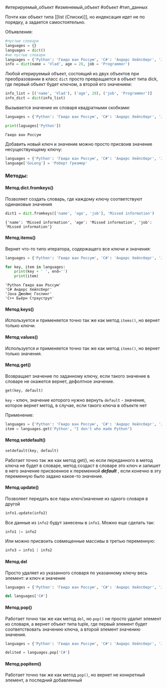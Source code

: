 #итерируемый_объект #изменемый_объект #объект #тип_данных

Почти как объект типа [[list (Списки)]], но индексация идет не по порядку, а задается самостоятельно.

Объявления:
```python
#пустые словари
languages = {}
languages = dict()
#не пустые словари
languages = {'Python': 'Гвидо ван Россум', 'C#': 'Андерс Хейлсберг', 'Java': 'Джеймс Гослинг', 'C++': 'Бьёрн Страуструп'}
info = dict(name = 'Vlad', age = 28, job = 'Programmer')
```
Любой итерируемый объект, состоящий из двух объектов при преобразовании в класс `dict` просто превращается в объект типа dick, где первый объект будет ключом, а второй его значением:
```python
info_list = [('name', 'Vlad'), ('age', 28), ('job', 'Programmer')]
info_dict = dict(info_list)
```
Вызывается значение их словаря квадратными скобками:
```python
languages = {'Python': 'Гвидо ван Россум', 'C#': 'Андерс Хейлсберг', 'Java': 'Джеймс Гослинг', 'C++': 'Бьёрн Страуструп'}

print(laguages['Python'])
```
```
Гвидо ван Россум
```
Добавить новый ключ и значение можно просто присвоив значение несуществующему ключу:
```python
languages = {'Python': 'Гвидо ван Россум', 'C#': 'Андерс Хейлсберг', 'Java': 'Джеймс Гослинг', 'C++': 'Бьёрн Страуструп'}
language['GoLeng'] = 'Роберт Гризмер'
```

### Методы:
#### Метод dict.fromkeys()
Позволяет создать словарь, где каждому ключу соответствуют одинаковые значения
```python
dict1 = dict.fromkeys(['name', 'age', 'job'], 'Missed information')
```
```
{'name': 'Missed information', 'age': 'Missed information', 'job': 'Missed information'}
```


#### Метод items()
Вернет что-то типо итератора, содержащего все ключи и значения:
```python
languages = {'Python': 'Гвидо ван Россум', 'C#': 'Андерс Хейлсберг', 'Java': 'Джеймс Гослинг', 'C++': 'Бьёрн Страуструп'}

for key, item in languages:
	print(key + ' ', end='')
	print(item)
```
```
'Python Гвидо ван Россум'
'C# Андерс Хейлсберг'
'Java Джеймс Гослинг'
'C++ Бьёрн Страуструп'
```


#### Метод keys()
Используется и применяется точно так же как метод `items()`, но вернет только ключи.


#### Метод values()
Используется и применяется точно так же как метод `items()`, но вернет только значения.


#### Метод get()
Возвращает значение по заданному ключу, если такого значение в словаре не окажется вернет, дефолтное значение.
```python
get(key, default)
```
`key` - ключ, значение которого нужно вернуть
`default` - значение, которое вернет метод, в случае, если такого ключа в объекте нет

Применение:
```python
languages = {'Python': 'Гвидо ван Россум', 'C#': 'Андерс Хейлсберг', 'Java': 'Джеймс Гослинг', 'C++': 'Бьёрн Страуструп'}
item = languages.get('Python', "I don't who made Python")
```


#### Метод setdefault()
```python
setdefault(key, default)
```
Работает точно так же как метод get(), но если переданного в метод ключа не будет в словаре, метод создаст в словаре это ключ и запишет в него значение присвоенное к переменной ***default*** , если конечно в эту переменную было задано какое-то значение.


#### Метод update()
Позволяет передать все пары ключ/значение из одного словаря в другой
```python
info1.update(info2)
```
Все данные из `info2` будут занесены в `info1`. Можно еще сделать так:
```python
info1 |= info2
```
Или можно присвоить совмещенные массивы в третью переменную:
```python
info3 = info1 | info2
```


#### Метод del
Просто удаляет из указанного словаря по указанному ключу весь элемент: и ключ и значение
```python
languages = {'Python': 'Гвидо ван Россум', 'C#': 'Андерс Хейлсберг', 'Java': 'Джеймс Гослинг', 'C++': 'Бьёрн Страуструп'}

del languages['C#']
```


#### Метод pop()
Работает точно так же как метод `del`, но `pop()` не просто удалит элемент из словаря, а вернет объект типа tuple, где первый элемент будет соответствовать значению ключа, а второй элемент значению значения.
```python
languages = {'Python': 'Гвидо ван Россум', 'C#': 'Андерс Хейлсберг', 'Java': 'Джеймс Гослинг', 'C++': 'Бьёрн Страуструп'}

delited = languages.pop['C#']
```


#### Метод popitem()
Работает точно так же как метод `pop()`, но вернет не конкретный элемент, а последний добавленный